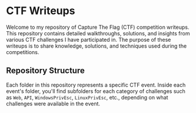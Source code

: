 # CTF Writeups

Welcome to my repository of Capture The Flag (CTF) competition writeups. This repository contains detailed walkthroughs, solutions, and insights from various CTF challenges I have participated in. The purpose of these writeups is to share knowledge, solutions, and techniques used during the competitions.

## Repository Structure

Each folder in this repository represents a specific CTF event. Inside each event's folder, you'll find subfolders for each category of challenges such as `Web`, `API`, `WindowsPrivEsc`, `LinuxPrivEsc`, etc., depending on what challenges were available in the event.


